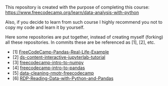 This repository is created with the purpose of completing this course:
https://www.freecodecamp.org/learn/data-analysis-with-python


Also, if you decide to learn from such course I highly recommend you not to copy my code and learn it by yourself.

Here some repositories are put together, instead of creating myself (forking) all these
repositories. In commits these are be referenced as [1], [2], etc.

* [1] [FreeCodeCamp-Pandas-Real-Life-Example](https://github.com/ine-rmotr-curriculum/FreeCodeCamp-Pandas-Real-Life-Example)
* [2] [ds-content-interactive-jupyterlab-tutorial](https://github.com/ine-rmotr-curriculum/ds-content-interactive-jupyterlab-tutorial)
* [3] [freecodecamp-intro-to-numpy](https://github.com/ine-rmotr-curriculum/freecodecamp-intro-to-numpy)
* [4] [freecodecamp-intro-to-pandas](https://github.com/ine-rmotr-curriculum/freecodecamp-intro-to-pandas)
* [5] [data-cleaning-rmotr-freecodecamp](https://github.com/ine-rmotr-curriculum/data-cleaning-rmotr-freecodecamp)
* [6] [RDP-Reading-Data-with-Python-and-Pandas](https://github.com/krishnatray/RDP-Reading-Data-with-Python-and-Pandas)
